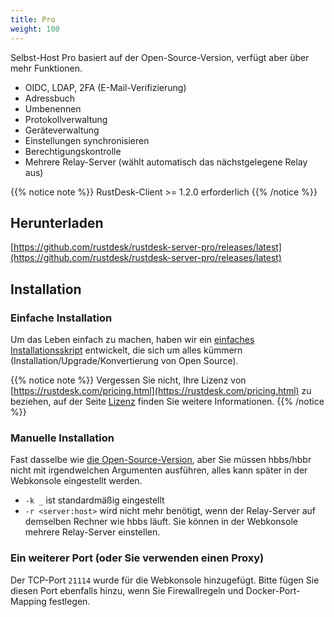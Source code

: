 ```yaml
---
title: Pro
weight: 100
---
```


Selbst-Host Pro basiert auf der Open-Source-Version, verfügt aber über mehr Funktionen.

- OIDC, LDAP, 2FA (E-Mail-Verifizierung)
- Adressbuch
- Umbenennen
- Protokollverwaltung
- Geräteverwaltung
- Einstellungen synchronisieren
- Berechtigungskontrolle
- Mehrere Relay-Server (wählt automatisch das nächstgelegene Relay aus)

{{% notice note %}}
RustDesk-Client >= 1.2.0 erforderlich
{{% /notice %}}

## Herunterladen

[https://github.com/rustdesk/rustdesk-server-pro/releases/latest](https://github.com/rustdesk/rustdesk-server-pro/releases/latest)

## Installation

### Einfache Installation

Um das Leben einfach zu machen, haben wir ein [einfaches Installationsskript](https://rustdesk.com/docs/de/self-host/pro/installscript/) entwickelt, die sich um alles kümmern (Installation/Upgrade/Konvertierung von Open Source).

{{% notice note %}}
Vergessen Sie nicht, Ihre Lizenz von [https://rustdesk.com/pricing.html](https://rustdesk.com/pricing.html) zu beziehen, auf der Seite [Lizenz](https://rustdesk.com/docs/de/self-host/pro/license/) finden Sie weitere Informationen.
{{% /notice %}}

### Manuelle Installation

Fast dasselbe wie [die Open-Source-Version](/docs/en/self-host/install/), aber Sie müssen hbbs/hbbr nicht mit irgendwelchen Argumenten ausführen, alles kann später in der Webkonsole eingestellt werden.

- `-k _` ist standardmäßig eingestellt
- `-r <server:host>` wird nicht mehr benötigt, wenn der Relay-Server auf demselben Rechner wie hbbs läuft. Sie können in der Webkonsole mehrere Relay-Server einstellen.

### Ein weiterer Port (oder Sie verwenden einen Proxy)

Der TCP-Port `21114` wurde für die Webkonsole hinzugefügt. Bitte fügen Sie diesen Port ebenfalls hinzu, wenn Sie Firewallregeln und Docker-Port-Mapping festlegen.

